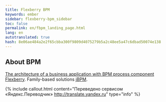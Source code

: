```yaml
--- 
title: Flexberry BPM 
keywords: ember 
sidebar: flexberry-bpm_sidebar 
toc: false 
permalink: en/fbpm_landing_page.html 
lang: en 
autotranslated: true 
hash: 8e06ae484a2e2f65cbba300f9809d4075279b5a2c48ee5a47c6dbad50074e138 
--- 
```


## About BPM 
[The architecture of a business application with BPM process component Flexberry](fbpm_architecture.html). 
Family-based solutions [jBPM](fbpm_components.html).


{% include callout.html content="Переведено сервисом «Яндекс.Переводчик» <http://translate.yandex.ru>" type="info" %}